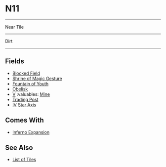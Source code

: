 # N11

___
Near Tile
___
Dirt
___


## Fields

- [Blocked Field](../keywords/blocked_field.md)
- [Shrine of Magic Gesture](../fields/shrine_of_magic_gesture.md)
- [Fountain of Youth](../fields/fountain_of_youth.md)
- [Obelisk](../fields/obelisk.md)
- [Ⅴ](../difficulties.md) :valuables: [Mine](../fields/mine.md)
- [Trading Post](../trading.md)
- [Ⅳ](../difficulties.md) [Star Axis](../fields/star_axis.md)


## Comes With

- [Inferno Expansion](../content/inferno_expansion.md)


## See Also

- [List of Tiles](index.md)
